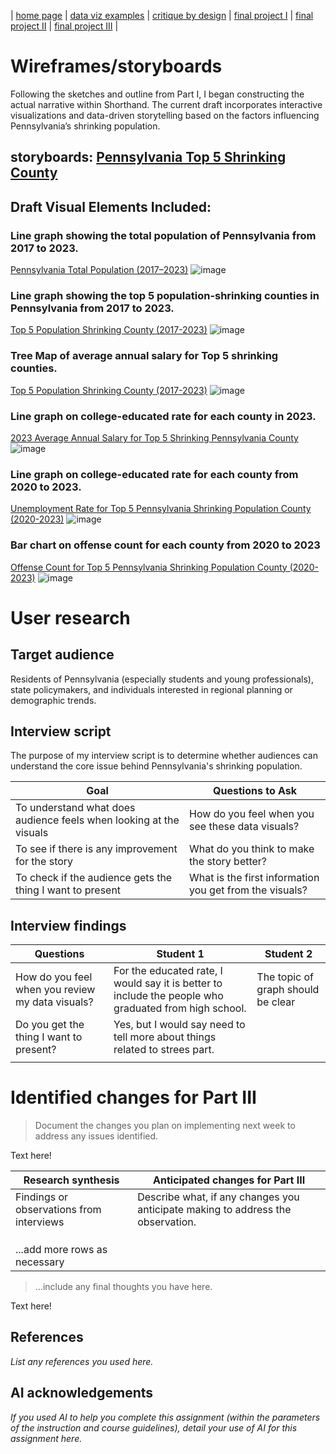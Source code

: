| [home page](https://aa29zzjj.github.io/jerryh-online-portfolio/) | [data viz examples](dataviz-examples) | [critique by design](critique-by-design) | [final project I](final-project-part-one) | [final project II](final-project-part-two) | [final project III](final-project-part-three) |

# Wireframes/storyboards
Following the sketches and outline from Part I, I began constructing the actual narrative within Shorthand. The current draft incorporates interactive visualizations and data-driven storytelling based on the factors influencing Pennsylvania’s shrinking population.


## storyboards: [Pennsylvania Top 5 Shrinking County](https://preview.shorthand.com/3sZ9bq2X7uzEY8yR)

## Draft Visual Elements Included:
### Line graph showing the total population of Pennsylvania from 2017 to 2023.
[Pennsylvania Total Population (2017–2023)](https://public.tableau.com/app/profile/jerry.huang4443/viz/PennsylvaniaTotalPopulation/Sheet1)
![image](https://github.com/user-attachments/assets/9b41c0d6-a7db-4aa0-8bdd-be980e0007e7)

### Line graph showing the top 5 population-shrinking counties in Pennsylvania from 2017 to 2023.
[Top 5 Population Shrinking County (2017-2023)](https://public.tableau.com/app/profile/jerry.huang4443/viz/PennsylvaniaTotalPopulation/Sheet2)
![image](https://github.com/user-attachments/assets/4cc52911-ab2c-4a6f-bd8f-2373edb77b7d)

### Tree Map of average annual salary for Top 5 shrinking counties.
[Top 5 Population Shrinking County (2017-2023)](https://public.tableau.com/app/profile/jerry.huang4443/viz/PennsylvaniaTotalPopulation/Sheet2)
![image](https://github.com/user-attachments/assets/ee46934a-4c2a-4545-97b8-190bac9ed9a4)


### Line graph on college-educated rate for each county in 2023.
[2023 Average Annual Salary for Top 5 Shrinking Pennsylvania County](https://public.tableau.com/app/profile/jerry.huang4443/viz/Pennsylvaniainfo/Sheet1)
![image](https://github.com/user-attachments/assets/5cd221ea-8329-481a-9023-353c4541a8bd)

### Line graph on college-educated rate for each county from 2020 to 2023.
[Unemployment Rate for Top 5 Pennsylvania Shrinking Population County (2020-2023)](https://public.tableau.com/app/profile/jerry.huang4443/viz/Pennsylvaniainfo/Sheet3)
![image](https://github.com/user-attachments/assets/0b900855-a18f-4ea9-9471-a3997b898a98)

### Bar chart on offense count for each county from 2020 to 2023
[Offense Count for Top 5 Pennsylvania Shrinking Population County (2020-2023)](https://public.tableau.com/app/profile/jerry.huang4443/viz/Pennsylvaniainfo/Sheet4)
![image](https://github.com/user-attachments/assets/f859bec5-220a-4723-8fcf-440f16c02c5c)



# User research 

## Target audience
Residents of Pennsylvania (especially students and young professionals), state policymakers, and individuals interested in regional planning or demographic trends.

## Interview script

The purpose of my interview script is to determine whether audiences can understand the core issue behind Pennsylvania's shrinking population.

| Goal                                                                  | Questions to Ask                                       |
|-----------------------------------------------------------------------|--------------------------------------------------------|
|To understand what does audience feels when looking at the visuals     |How do you feel when you see these data visuals?        |
|To see if there is any improvement for the story                       |What do you think to make the story better?             |
|To check if the audience gets the thing I want to present              |What is the first information you get from the visuals? |



## Interview findings

| Questions                                        | Student 1                                                                                        | Student 2                          |
|--------------------------------------------------|--------------------------------------------------------------------------------------------------|------------------------------------|
| How do you feel when you review my data visuals? | For the educated rate, I would say it is better to include the people who graduated from high school.| The topic of graph should be clear |
| Do you get the thing I want to present?          | Yes, but I would say need to tell more about things related to strees part.                                |             |
|                         |                                |             |


# Identified changes for Part III
> Document the changes you plan on implementing next week to address any issues identified.  

Text here!

| Research synthesis                       | Anticipated changes for Part III                                                |
|------------------------------------------|---------------------------------------------------------------------------------|
| Findings or observations from interviews | Describe what, if any changes you anticipate making to address the observation. |
|                                          |                                                                                 |
|                                          |                                                                                 |
|                                          |                                                                                 |
| ...add more rows as necessary            |                                                                                 |

> ...include any final thoughts you have here. 

Text here!


## References
_List any references you used here._

## AI acknowledgements
_If you used AI to help you complete this assignment (within the parameters of the instruction and course guidelines), detail your use of AI for this assignment here._

